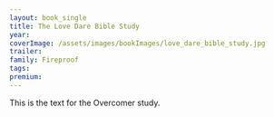 ```yaml
---
layout: book_single
title: The Love Dare Bible Study
year:
coverImage: /assets/images/bookImages/love_dare_bible_study.jpg
trailer:
family: Fireproof
tags:
premium:
---
```

This is the text for the Overcomer study.
